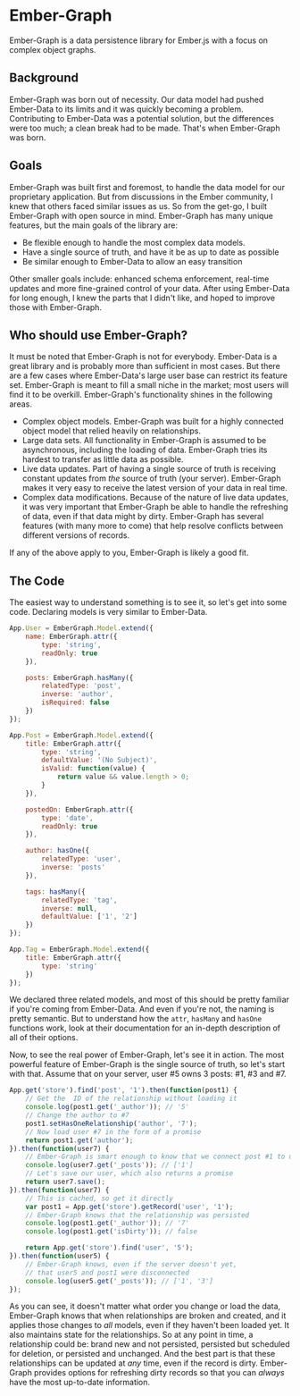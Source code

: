 Ember-Graph
===========

Ember-Graph is a data persistence library for Ember.js with a focus on complex object graphs.

## Background

Ember-Graph was born out of necessity. Our data model had pushed Ember-Data to its limits and it was quickly becoming a problem. Contributing to Ember-Data was a potential solution, but the differences were too much; a clean break had to be made. That's when Ember-Graph was born.

## Goals

Ember-Graph was built first and foremost, to handle the data model for our proprietary application. But from discussions in the Ember community, I knew that others faced similar issues as us. So from the get-go, I built Ember-Graph with open source in mind. Ember-Graph has many unique features, but the main goals of the library are:

- Be flexible enough to handle the most complex data models.
- Have a single source of truth, and have it be as up to date as possible
- Be similar enough to Ember-Data to allow an easy transition

Other smaller goals include: enhanced schema enforcement, real-time updates and more fine-grained control of your data. After using Ember-Data for long enough, I knew the parts that I didn't like, and hoped to improve those with Ember-Graph.

## Who should use Ember-Graph?

It must be noted that Ember-Graph is not for everybody. Ember-Data is a great library and is probably more than sufficient in most cases. But there are a few cases where Ember-Data's large user base can restrict its feature set. Ember-Graph is meant to fill a small niche in the market; most users will find it to be overkill. Ember-Graph's functionality shines in the following areas.

- Complex object models. Ember-Graph was built for a highly connected object model that relied heavily on relationships.
- Large data sets. All functionality in Ember-Graph is assumed to be asynchronous, including the loading of data. Ember-Graph tries its hardest to transfer as little data as possible.
- Live data updates. Part of having a single source of truth is receiving constant updates from _the_ source of truth (your server). Ember-Graph makes it very easy to receive the latest version of your data in real time.
- Complex data modifications. Because of the nature of live data updates, it was very important that Ember-Graph be able to handle the refreshing of data, even if that data might by dirty. Ember-Graph has several features (with many more to come) that help resolve conflicts between different versions of records.

If any of the above apply to you, Ember-Graph is likely a good fit.

## The Code

The easiest way to understand something is to see it, so let's get into some code. Declaring models is very similar to Ember-Data.

```js
App.User = EmberGraph.Model.extend({
	name: EmberGraph.attr({
		type: 'string',
		readOnly: true
	}),

	posts: EmberGraph.hasMany({
		relatedType: 'post',
		inverse: 'author',
		isRequired: false
	})
});

App.Post = EmberGraph.Model.extend({
	title: EmberGraph.attr({
		type: 'string',
		defaultValue: '(No Subject)',
		isValid: function(value) {
			return value && value.length > 0;
		}
	}),

	postedOn: EmberGraph.attr({
		type: 'date',
		readOnly: true
	}),

	author: hasOne({
		relatedType: 'user',
		inverse: 'posts'
	}),

	tags: hasMany({
		relatedType: 'tag',
		inverse: null,
		defaultValue: ['1', '2']
	})
});

App.Tag = EmberGraph.Model.extend({
	title: EmberGraph.attr({
		type: 'string'
	})
});

```

We declared three related models, and most of this should be pretty familiar if you're coming from Ember-Data. And even if you're not, the naming is pretty semantic. But to understand how the `attr`, `hasMany` and `hasOne` functions work, look at their documentation for an in-depth description of all of their options.

Now, to see the real power of Ember-Graph, let's see it in action. The most powerful feature of Ember-Graph is the single source of truth, so let's start with that. Assume that on your server, user #5 owns 3 posts: #1, #3 and #7.

```js
App.get('store').find('post', '1').then(function(post1) {
	// Get the  ID of the relationship without loading it
	console.log(post1.get('_author')); // '5'
	// Change the author to #7
	post1.setHasOneRelationship('author', '7');
	// Now load user #7 in the form of a promise
	return post1.get('author');
}).then(function(user7) {
	// Ember-Graph is smart enough to know that we connect post #1 to user #7
	console.log(user7.get('_posts')); // ['1']
	// Let's save our user, which also returns a promise
	return user7.save();
}).then(function(user7) {
	// This is cached, so get it directly
	var post1 = App.get('store').getRecord('user', '1');
	// Ember-Graph knows that the relationship was persisted
	console.log(post1.get('_author')); // '7'
	console.log(post1.get('isDirty')); // false

	return App.get('store').find('user', '5');
}).then(function(user5) {
	// Ember-Graph knows, even if the server doesn't yet,
	// that user5 and post1 were disconnected
	console.log(user5.get('_posts')); // ['1', '3']
});
```

As you can see, it doesn't matter what order you change or load the data, Ember-Graph knows that when relationships are broken and created, and it applies those changes to _all_ models, even if they haven't been loaded yet. It also maintains state for the relationships. So at any point in time, a relationship could be: brand new and not persisted, persisted but scheduled for deletion, or persisted and unchanged. And the best part is that these relationships can be updated at _any_ time, even if the record is dirty. Ember-Graph provides options for refreshing dirty records so that you can _always_ have the most up-to-date information.